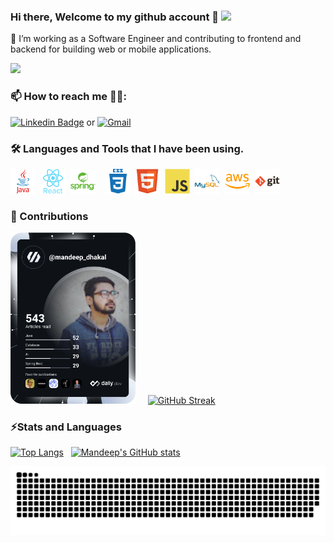 ### Hi there, Welcome to my github account 👋 ![](https://komarev.com/ghpvc/?username=mandeep369&color=green)

:telescope: I’m working as a Software Engineer and contributing to frontend and backend for building web or mobile applications.
  <div id="header">
    <img src="https://media2.giphy.com/media/QNFhOolVeCzPQ2Mx85/giphy.gif?cid=ecf05e47ne1jagw2ciryh7079wlhhnkuuy0a1unl7v7vk2ei&rid=giphy.gif&ct=g" width="100"/>
  </div>
  
### 📫 How to reach me 💬💬:
[![Linkedin Badge](https://img.shields.io/badge/LinkedIn-0077B5?style=for-the-badge&logo=linkedin&logoColor=white)](https://www.linkedin.com/in/mandeep-dhakal-4529a7158/) or [![Gmail](https://img.shields.io/badge/Gmail-D14836?style=for-the-badge&logo=gmail&logoColor=white)](mailto:mandeepdhakal11@gmail.com)

### :hammer_and_wrench: Languages and Tools that I have been using.
<div>
  <img src="https://github.com/devicons/devicon/blob/master/icons/java/java-original-wordmark.svg" title="Java" alt="Java" width="40" height="40"/>&nbsp;
  <img src="https://github.com/devicons/devicon/blob/master/icons/react/react-original-wordmark.svg" title="React" alt="React" width="40" height="40"/>&nbsp;
  <img src="https://github.com/devicons/devicon/blob/master/icons/spring/spring-original-wordmark.svg" title="Spring" alt="Spring" width="40" height="40"/>&nbsp;
  &nbsp;
  <img src="https://github.com/devicons/devicon/blob/master/icons/css3/css3-plain-wordmark.svg"  title="CSS3" alt="CSS" width="40" height="40"/>&nbsp;
  <img src="https://github.com/devicons/devicon/blob/master/icons/html5/html5-original.svg" title="HTML5" alt="HTML" width="40" height="40"/>&nbsp;
  <img src="https://github.com/devicons/devicon/blob/master/icons/javascript/javascript-original.svg" title="JavaScript" alt="JavaScript" width="40" height="40"/>&nbsp;
  <img src="https://github.com/devicons/devicon/blob/master/icons/mysql/mysql-original-wordmark.svg" title="MySQL"  alt="MySQL" width="40" height="40"/>&nbsp;
  <img src="https://github.com/devicons/devicon/blob/master/icons/amazonwebservices/amazonwebservices-plain-wordmark.svg" title="AWS" alt="AWS" width="40" height="40"/>&nbsp;
  <img src="https://github.com/devicons/devicon/blob/master/icons/git/git-original-wordmark.svg" title="Git" **alt="Git" width="40" height="40"/>
</div>

### :cowboy_hat_face: Contributions
<a href="https://app.daily.dev/mandeep_dhakal"><img src="https://github.com/mandeep111/mandeep111/blob/main/devcard.svg?r=y8v" width="200" alt="Mandeep Dhakal's Dev Card"/></a>&nbsp;&nbsp;&nbsp;&nbsp;
[![GitHub Streak](https://github-readme-streak-stats.herokuapp.com?user=mandeep111&theme=dark&hide_border=true&border_radius=5)](https://github.com/mandeep111/mandeep111)

### ⚡Stats and Languages
[![Top Langs](https://github-readme-stats.vercel.app/api/top-langs/?username=mandeep111&langs_count=9)](https://github.com/mandeep111/mandeep111)&nbsp;&nbsp;
[![Mandeep's GitHub stats](https://github-readme-stats.vercel.app/api?username=mandeep111&show_icons=true&theme=onedark)](https://github.com/mandeep111/mandeep111)

<div style="position: relative;">
<!--   <source media="(prefers-color-scheme: dark)" srcset="https://github.com/mandeep111/mandeep111/blob/main/dist/github-snake-dark.svg" />
  <source media="(prefers-color-scheme: light)" srcset="https://github.com/mandeep111/mandeep111/blob/main/dist/github-snake.svg" /> -->
  <img src="https://github.com/mandeep111/mandeep111/blob/main/dist/github-snake-dark.svg" alt="Snake Animation" style="position: absolute; top: 0; left: 0; transform-origin: bottom left;" />
</div>


<!--
- 🔭 I’m currently working on ...
- 🌱 I’m currently learning ...
- 👯 I’m looking to collaborate on ...
- 🤔 I’m looking for help with ...
- 💬 Ask me about ...
- 📫 How to reach me: ...
- 😄 Pronouns: ...
- ⚡ Fun fact: ...
-->

